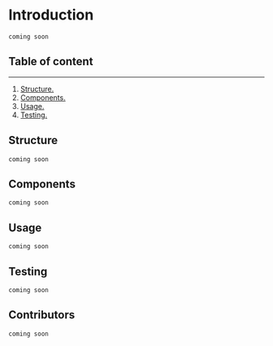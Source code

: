 # Introduction

    coming soon

## Table of content

--------------------

1. [Structure.](#structure)
2. [Components.](#components)
3. [Usage.](#usage)
4. [Testing.](#testing)

## Structure

    coming soon

## Components

    coming soon

## Usage

    coming soon

## Testing

    coming soon

## Contributors

    coming soon
